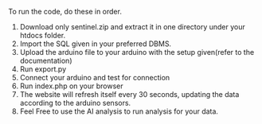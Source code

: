 To run the code, do these in order.

1. Download only sentinel.zip and extract it in one directory under your htdocs folder.
2. Import the SQL given in your preferred DBMS.
3. Upload the arduino file to your arduino with the setup given(refer to the documentation)
4. Run export.py
5. Connect your arduino and test for connection
6. Run index.php on your browser
7. The website will refresh itself every 30 seconds, updating the data according to the arduino sensors.
8. Feel Free to use the AI analysis to run analysis for your data.
   
